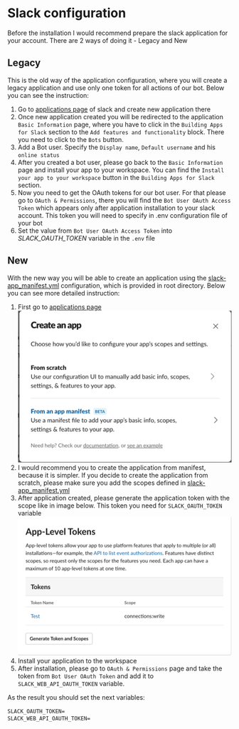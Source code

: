 # Slack configuration
Before the installation I would recommend prepare the slack application for your account.
There are 2 ways of doing it - Legacy and New

## Legacy
This is the old way of the application configuration, where you will create a legacy application and use only one token for all actions of our bot.
Below you can see the instruction:

1. Go to [applications page](https://api.slack.com/apps?new_classic_app=1) of slack and create new application there
2. Once new application created you will be redirected to the application `Basic Information` page, where you have to click in the `Building Apps for Slack` section to the `Add features and functionality` block. There you need to click to the `Bots` button.
3. Add a Bot user. Specify the `Display name`, `Default username` and his `online status`
4. After you created a bot user, please go back to the `Basic Information` page and install your app to your workspace. You can find the `Install your app to your workspace` button in the `Building Apps for Slack` section.
5. Now you need to get the OAuth tokens for our bot user. For that please go to `OAuth & Permissions`, there you will find the `Bot User OAuth Access Token` which appears only after application installation to your slack account. This token you will need to specify in .env configuration file of your bot
6. Set the value from `Bot User OAuth Access Token` into *SLACK_OAUTH_TOKEN* variable in the `.env` file
 
## New
With the new way you will be able to create an application using the [slack-app_manifest.yml](../slack-app-manifest.yml) configuration, which is provided in root directory.
Below you can see more detailed instruction:

1. First go to [applications page](https://api.slack.com/apps?new_app=1)
![Create app](images/slack-create-window.png)
2. I would recommend you to create the application from manifest, because it is simpler. If you decide to create the application from scratch, please make sure you add the scopes defined in [slack-app_manifest.yml](../slack-app-manifest.yml) 
3. After application created, please generate the application token with the scope like in image below. This token you need for `SLACK_OAUTH_TOKEN` variable
![application token](images/slack-application-token.png)
4. Install your application to the workspace
5. After installation, please go to `OAuth & Permissions` page and take the token from `Bot User OAuth Token` and add it to `SLACK_WEB_API_OAUTH_TOKEN` variable.

As the result you should set the next variables:
```
SLACK_OAUTH_TOKEN=
SLACK_WEB_API_OAUTH_TOKEN=
```
